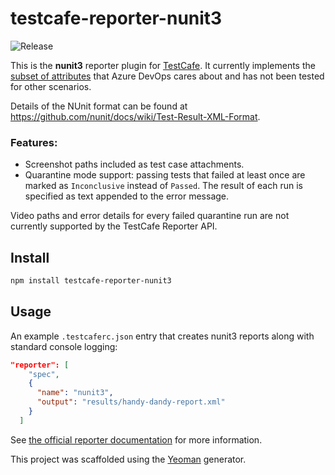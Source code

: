 # testcafe-reporter-nunit3

![Release](https://github.com/NickLargen/testcafe-reporter-nunit3/workflows/Release/badge.svg?branch=master)

This is the **nunit3** reporter plugin for [TestCafe](http://devexpress.github.io/testcafe). It currently implements the [subset of attributes](https://docs.microsoft.com/en-us/azure/devops/pipelines/tasks/test/publish-test-results?view=azure-devops&tabs=yaml#result-formats-mapping) that Azure DevOps cares about and has not been tested for other scenarios.

Details of the NUnit format can be found at https://github.com/nunit/docs/wiki/Test-Result-XML-Format.

### Features:

- Screenshot paths included as test case attachments.
- Quarantine mode support: passing tests that failed at least once are marked as `Inconclusive` instead of `Passed`. The result of each run is specified as text appended to the error message.

Video paths and error details for every failed quarantine run are not currently supported by the TestCafe Reporter API.

## Install

```sh
npm install testcafe-reporter-nunit3
```

## Usage

An example `.testcaferc.json` entry that creates nunit3 reports along with standard console logging:

```json
"reporter": [
    "spec",
    {
      "name": "nunit3",
      "output": "results/handy-dandy-report.xml"
    }
  ]
```

See [the official reporter documentation](https://devexpress.github.io/testcafe/documentation/using-testcafe/common-concepts/reporters.html#using-the-reporters) for more information.

This project was scaffolded using the [Yeoman](https://github.com/DevExpress/generator-testcafe-reporter) generator.
